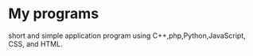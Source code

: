 # My programs
short and simple application  program using C++,php,Python,JavaScript, CSS, and HTML.
